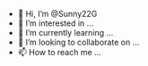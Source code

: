 - 👋 Hi, I’m @Sunny22G
- 👀 I’m interested in ...
- 🌱 I’m currently learning ...
- 💞️ I’m looking to collaborate on ...
- 📫 How to reach me ...

<!---
Sunny22G/Sunny22G is a ✨ special ✨ repository because its `README.md` (this file) appears on your GitHub profile.
You can click the Preview link to take a look at your changes.
--->

